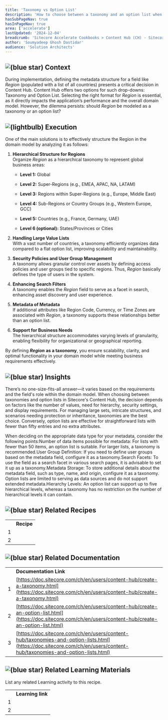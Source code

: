 ```yaml
---
title: 'Taxonomy vs Option List'
description: 'How to choose between a taxonomy and an option list when designing the domain model for Content Hub implementation.'
hasSubPageNav: true
hasInPageNav: true
area: ['accelerate']
lastUpdated: '2024-12-04'
breadcrumb: 'Sitecore Accelerate Cookbooks > Content Hub (CH) - Sitecore Recipes > CH Implementation > CH Configuration > Schema Management'
author: 'Soumyadeep Ghosh Dastidar'
audience: 'Solution Architects'
---
```

## ![(blue star)](/images/learn/accelerate/content-hub/img/icons/emoticons/72/2049.png) **Context**

During implementation, defining the metadata structure for a field like _Region_ (populated with a list of all countries) presents a critical decision in Content Hub. Content Hub offers two options for such drop-downs: Taxonomy and Option List. Selecting the right format for _Region_ is essential, as it directly impacts the application’s performance and the overall domain model. However, the dilemma persists: should _Region_ be modeled as a taxonomy or an option list?

## ![(lightbulb)](/images/learn/accelerate/content-hub/img/icons/emoticons/lightbulb_on.png) **Execution**

One of the main solutions is to effectively structure the Region in the domain model by analyzing it as follows:

1.  **Hierarchical Structure for Regions**  
    Organize _Region_ as a hierarchical taxonomy to represent global business areas:
    
    *   **Level 1:** Global
        
    *   **Level 2:** Super-Regions (e.g., EMEA, APAC, NA, LATAM)
        
    *   **Level 3:** Regions within Super-Regions (e.g., Europe, Middle East)
        
    *   **Level 4:** Sub-Regions or Country Groups (e.g., Western Europe, GCC)
        
    *   **Level 5:** Countries (e.g., France, Germany, UAE)
        
    *   **Level 6 (optional):** States/Provinces or Cities
        
2.  **Handling Large Value Lists**  
    With a vast number of countries, a taxonomy efficiently organizes data compared to a flat option list, improving scalability and maintainability.
    
3.  **Security Policies and User Group Management**  
    A taxonomy allows granular control over assets by defining access policies and user groups tied to specific regions. Thus, _Region_ basically defines the type of users in the system.
    
4.  **Enhancing Search Filters**  
    A taxonomy enables the _Region_ field to serve as a facet in search, enhancing asset discovery and user experience.
    
5.  **Metadata of Metadata**  
    If additional attributes like Region Code, Currency, or Time Zones are associated with _Region_, a taxonomy supports these relationships better than an option list.
    
6.  **Support for Business Needs**  
    The hierarchical structure accommodates varying levels of granularity, enabling flexibility for organizational or geographical reporting.
    

By defining _**Region**_ **as a taxonomy**, you ensure scalability, clarity, and optimal functionality in your domain model while meeting business requirements effectively.

## ![(blue star)](/images/learn/accelerate/content-hub/img/icons/emoticons/72/1f5e8.png) **Insights**

There’s no one-size-fits-all answer—it varies based on the requirements and the field's role within the domain model. When choosing between taxonomies and option lists in Sitecore's Content Hub, the decision depends on factors like the number of values, need for hierarchy, security settings, and display requirements. For managing large sets, intricate structures, and scenarios needing protection or inheritance, taxonomies are the best choice. Conversely, option lists are effective for straightforward lists with fewer than fifty entries and no extra attributes.

When deciding on the appropriate data type for your metadata, consider the following points:Number of data items possible for metadata: For lists with fewer than 50 items, an option list is suitable. For larger lists, a taxonomy is recommended.User Group Definition: If you need to define user groups based on the metadata field, configure it as a taxonomy.Search Facets: To use the field as a search facet in various search pages, it is advisable to set it up as a taxonomy.Metadata Storage: To store additional details about the metadata field, such as type, name, and origin, configure it as a taxonomy. Option lists are limited to serving as data sources and do not support extended metadata.Hierarchy Levels: An option list can support up to five hierarchical levels, whereas a taxonomy has no restriction on the number of hierarchical levels it can contain.

## ![(blue star)](/images/learn/accelerate/content-hub/img/icons/emoticons/72/1f517.png) Related Recipes

|     |     |
| --- | --- |
|     | **Recipe** |
| 1   |     |
| 2   |     |

## ![(blue star)](/images/learn/accelerate/content-hub/img/icons/emoticons/72/1f517.png) Related Documentation

|     |     |
| --- | --- |
|     | **Documentation Link** |
| 1   | [https://doc.sitecore.com/ch/en/users/content-hub/create-a-taxonomy.html](https://doc.sitecore.com/ch/en/users/content-hub/create-a-taxonomy.html) |
| 2   | [https://doc.sitecore.com/ch/en/users/content-hub/create-an-option-list.html](https://doc.sitecore.com/ch/en/users/content-hub/create-an-option-list.html) |
| 3   | [https://doc.sitecore.com/ch/en/users/content-hub/taxonomies-and-option-lists.html](https://doc.sitecore.com/ch/en/users/content-hub/taxonomies-and-option-lists.html) |

## ![(blue star)](/images/learn/accelerate/content-hub/img/icons/emoticons/72/1f517.png) Related Learning Materials

List any related Learning activity to this recipe.

|     |     |
| --- | --- |
|     | **Learning link** |
| 1   |     |
| 2   |     |